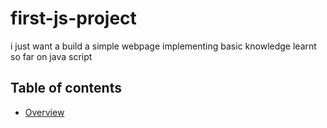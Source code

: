 # first-js-project
i just want a build a simple webpage implementing basic knowledge learnt so far on java script

## Table of contents

-  [Overview](#overview)
  
